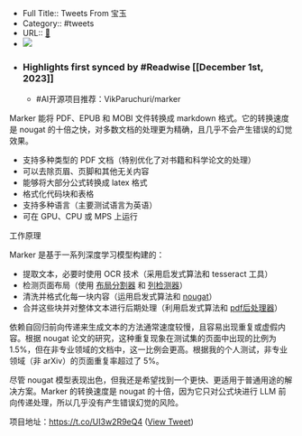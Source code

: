 - Full Title:: Tweets From 宝玉
- Category:: #tweets
- URL:: [🔗](https://twitter.com/dotey)
- ![](https://pbs.twimg.com/profile_images/561086911561736192/6_g58vEs.jpeg)
- ### Highlights first synced by #Readwise [[December 1st, 2023]]
    - #AI开源项目推荐：VikParuchuri/marker

Marker 能将 PDF、EPUB 和 MOBI 文件转换成 markdown 格式。它的转换速度是 nougat 的十倍之快，对多数文档的处理更为精确，且几乎不会产生错误的幻觉效果。

- 支持多种类型的 PDF 文档（特别优化了对书籍和科学论文的处理）
- 可以去除页眉、页脚和其他无关内容
- 能够将大部分公式转换成 latex 格式
- 格式化代码块和表格
- 支持多种语言（主要测试语言为英语）
- 可在 GPU、CPU 或 MPS 上运行

工作原理

Marker 是基于一系列深度学习模型构建的：

- 提取文本，必要时使用 OCR 技术（采用启发式算法和 tesseract 工具）
- 检测页面布局（使用 [布局分割器](https://t.co/CqHMbaR6lQ) 和 [列检测器](https://t.co/NI5M14bERX)）
- 清洗并格式化每一块内容（运用启发式算法和 [nougat](https://t.co/vMhQL8OaOX)）
- 合并这些块并对整体文本进行后期处理（利用启发式算法和 [pdf后处理器](https://t.co/K6Wq5m9afk)）

依赖自回归前向传递来生成文本的方法通常速度较慢，且容易出现重复或虚假内容。根据 nougat 论文的研究，这种重复现象在测试集的页面中出现的比例为 1.5%，但在非专业领域的文档中，这一比例会更高。根据我的个人测试，非专业领域（非 arXiv）的页面重复率超过了 5%。

尽管 nougat 模型表现出色，但我还是希望找到一个更快、更适用于普通用途的解决方案。Marker 的转换速度是 nougat 的十倍，因为它只对公式块进行 LLM 前向传递处理，所以几乎没有产生错误幻觉的风险。

项目地址：https://t.co/UI3w2R9eQ4 ([View Tweet](https://twitter.com/dotey/status/1730418206991409407))
